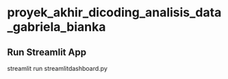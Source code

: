 # proyek_akhir_dicoding_analisis_data_gabriela_bianka

## Run Streamlit App
streamlit run streamlitdashboard.py
